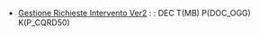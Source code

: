 - [Gestione Richieste Intervento Ver2](Sorgenti/OJ/PGM/CQRD10)
 :  : DEC T(MB) P(DOC_OGG) K(P_CQRD50)
